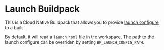 # Launch Buildpack

This is a Cloud Native Buildpack that allows you to provide [launch configure](https://github.com/buildpacks/spec/blob/main/buildpack.md#launchtoml-toml) to a build.

By default, it will read a `launch.toml` file in the workspace. The path to the launch configure can be overriden by setting `BP_LAUNCH_CONFIG_PATH`.
